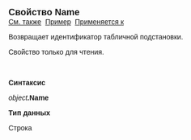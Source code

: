 <html>
<head>
<title>TemplateSubstitutionGrid\Name</title>
<style type="text/css">
.auto-style1 {
	text-decoration: underline;
}
</style>
</head>

<body>

<p><strong><font face="Arial" size="4">Свойство <font face="Arial">Name</font><br>
</font></strong><font face="Arial"><span class="auto-style1">См. также</span>&nbsp;
<u>Пример</u>&nbsp; <a href="../TemplateSubstitutionGrid.html">Применяется к</a></font></p>

<p><font face="Arial">Возвращает идентификатор табличной подстановки.</font></p>
<p class="label"><font face="Arial">Свойство только для чтения.</font></p>
<p class="label">&nbsp;</p>

<p class="label"><font face="Arial"><b>Синтаксис</b></font></p>

<p><font face="Arial"><em>object</em><strong>.Name</strong></font></p>
<p><font face="Arial"><b>Тип данных</b></font></p>

<p class="label"><font face="Arial">Строка</font></p>
<p>&nbsp;</p>
</body>
</html>
